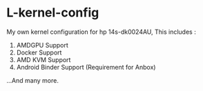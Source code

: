 # L-kernel-config
My own kernel configuration for hp 14s-dk0024AU, This includes :
1. AMDGPU Support
2. Docker Support
3. AMD KVM Support
4. Android Binder Support (Requirement for Anbox)

...And many more.
